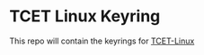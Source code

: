 # TCET Linux Keyring

This repo will contain the keyrings for [TCET-Linux](https://github.com/tcet-opensource/tcet-linux)
